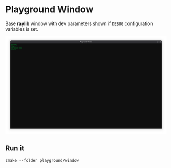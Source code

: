 # Playground Window

Base **raylib** window with dev parameters shown if `DEBUG` configuration variables is set.

![raylib window](window.png)

## Run it

```shell
zmake --folder playground/window
```
